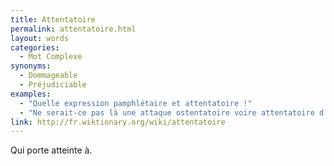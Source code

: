 ```yaml
---
title: Attentatoire
permalink: attentatoire.html
layout: words
categories:
  - Mot Complexe
synonyms:
  - Dommageable
  - Préjudiciable
examples:
  - "Quelle expression pamphlétaire et attentatoire !"
  - "Ne serait-ce pas là une attaque ostentatoire voire attentatoire d'un agent de la fonction publique dans l'exercice de ses fonctions ?"
link: http://fr.wiktionary.org/wiki/attentatoire
---
```


Qui porte atteinte à.
